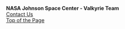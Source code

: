 **NASA Johnson Space Center - Valkyrie Team**  
[Contact Us](https://gitlab.com/nasa-jsc-robotics/valkyrie/wikis/Contact-Us)  
<a href="#top">Top of the Page</a>  